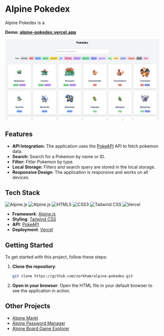 # Alpine Pokedex

Alpine Pokedex is a 

**Demo: [alpine-pokedex.vercel.app](https://alpine-pokedex.vercel.app)**

![Preview](./preview.png)

## Features

- **API Integration:** The application uses the [PokeAPI](https://pokeapi.co) API to fetch pokemon data.
- **Search:** Search for a Pokemon by name or ID.
- **Filter:** Filter Pokemon by type.
- **Local Storage:** Filters and search query are stored in the local storage.
- **Responsive Design**: The application is responsive and works on all devices.

## Tech Stack

![Alpine.js](https://img.shields.io/badge/JavaScript-F7DF1E?style=for-the-badge&logo=javascript&logoColor=black)
![Alpine.js](https://img.shields.io/badge/Alpine%20JS-8BC0D0?style=for-the-badge&logo=alpinedotjs&logoColor=black)
![HTML5](https://img.shields.io/badge/HTML5-E34F26?style=for-the-badge&logo=html5&logoColor=white)
![CSS3](https://img.shields.io/badge/CSS3-1572B6?style=for-the-badge&logo=css3&logoColor=white)
![Tailwind CSS](https://img.shields.io/badge/Tailwind_CSS-38B2AC?style=for-the-badge&logo=tailwind-css&logoColor=white)
![Vercel](https://img.shields.io/badge/vercel-%23000000.svg?style=for-the-badge&logo=vercel&logoColor=white)

- **Framework**: [Alpine.js](https://alpinejs.dev)
- **Styling**: [Tailwind CSS](https://tailwindcss.com)
- **API:** [PokeAPI](https://pokeapi.co)
- **Deployment**: [Vercel](https://vercel.com)

## Getting Started

To get started with this project, follow these steps:

1. **Clone the repository**:
    ```sh
    git clone https://github.com/zorkham/alpine-pokedex.git
    ```

2. **Open in your browser**: Open the HTML file in your default browser to see the application in action.

## Other Projects

- [Alpine Markt](https://github.com/Zorkham/alpine-markt)
- [Alpine Password Manager](https://github.com/Zorkham/alpine-password-manager)
- [Alpine Board Game Explorer](https://github.com/Zorkham/alpine-board-game-explorer)
